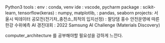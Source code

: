 Python3 
    tools :
        env : conda, venv
        ide : vscode, pycharm
        package : scikit-learn, tensorflow(keras)
                : numpy, matplotlib,
                : pandas, seaborn
        projects: 서울시 빅데이터 공모전(전기차_충전소_최적의 입지선정)
                : 팔당댐 홍수 안전운영에 따른 한강 수위예측 AI 경진대회
                : 2022 Samsung AI Challenge (Materials Discovery)

computer_architecture 를 공부해야할 필요성을 강하게 느낀다.